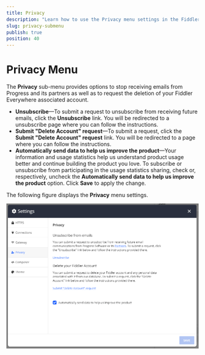 ```yaml
---
title: Privacy 
description: "Learn how to use the Privacy menu settings in the Fiddler Everywhere web-debugging HTTP-proxy client."
slug: privacy-submenu
publish: true
position: 40
---
```


# Privacy Menu

The __Privacy__ sub-menu provides options to stop receiving emails from Progress and its partners as well as to request the deletion of your Fiddler Everywhere associated account.

* __Unsubscribe__&mdash;To submit a request to unsubscribe from receiving future emails, click the __Unsubscribe__ link. You will be redirected to a unsubscribe page where you can follow the instructions.
* __Submit "Delete Account" request__&mdash;To submit a request, click the __Submit "Delete Account" request__ link. You will be redirected to a page where you can follow the instructions.
* __Automatically send data to help us improve the product__&mdash;Your information and usage statistics help us understand product usage better and continue building the product you love. To subscribe or unsubscribe from participating in the usage statistics sharing, check or, respectively, uncheck the __Automatically send data to help us improve the product__ option. Click __Save__ to apply the change.

The following figure displays the **Privacy** menu settings.

![Privacy settings](../../images/settings/settings-privacy.png)
